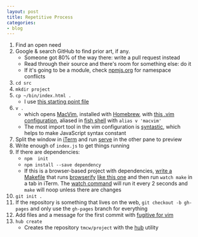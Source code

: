 ```yaml
---
layout: post
title: Repetitive Process
categories:
- blog
---
```


1. Find an open need
2. Google & search GitHub to find prior art, if any.
    - Someone got 80% of the way there: write a pull request instead
    - Read through their source and there's room for something else: do it
    - If it's going to be a module, check [npmjs.org](http://npmjs.org/) for namespace conflicts
3. `cd src`
4. `mkdir project`
5. `cp ~/bin/index.html .`
    - I use [this starting point file](https://gist.github.com/tmcw/5709949)
6. `v .`
    - which opens [MacVim](http://code.google.com/p/macvim/), installed with [Homebrew](http://mxcl.github.io/homebrew/),
      with [this .vim configuration](https://github.com/tmcw/.vim), aliased
      in [fish shell](http://fishshell.com/) with `alias v 'macvim'`
    - The most import tool in the vim configuration is [syntastic](https://github.com/scrooloose/syntastic),
      which helps to make JavaScript syntax constant
7. Split the window in [iTerm](http://iterm.sourceforge.net/) and run [serve](https://github.com/visionmedia/serve) in
   the other pane to preview
8. Write enough of `index.js` to get things running
9. If there are dependencies:
    - `npm  init`
    - `npm install --save dependency`
    - If this is a browser-based project with dependencies, [write
      a Makefile](http://bost.ocks.org/mike/make/) that runs [browserify](https://github.com/substack/node-browserify)
      [like this one](https://github.com/tmcw/leaflet-pip/blob/gh-pages/Makefile)
      and then run `watch make` in a tab in iTerm. The [watch command](http://beerpla.net/2007/08/04/watch-a-useful-linux-command-you-may-have-never-heard-of/)
      will run it every 2 seconds and `make` will noop unless there are changes
10. `git init .`
13. If the repository is something that lives on the web, `git checkout -b gh-pages` and
    only use the `gh-pages` branch for everything
11. Add files and a message for the first commit with [fugitive for vim](https://github.com/tpope/vim-fugitive)
12. `hub create`
    - Creates the repository `tmcw/project` with the [hub](https://github.com/defunkt/hub) utility
